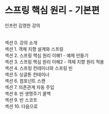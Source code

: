 <h1>스프링 핵심 원리 - 기본편</h1>

인프런 김영한 강의 <br/>
<br/><br/>
섹션 0. 강의 소개<br/>
섹션 1. 객체 지향 설계와 스프링<br/>
섹션 2. 스프링 핵심 원리 이해1 - 예제 만들기<br/>
섹션 3. 스프링 핵심 원리 이해2 - 객체 지향 원리 적용<br/>
섹션 4. 스프링 컨테이너와 스프링 빈<br/>
섹션 5. 싱글톤 컨테이너<br/>
섹션 6. 컴포넌트 스캔<br/>
섹션 7. 의존관계 자동 주입<br/>
섹션 8. 빈 생명주기 콜백<br/>
섹션 9. 빈 스코프<br/>
섹션 10. 다음으로<br/>

